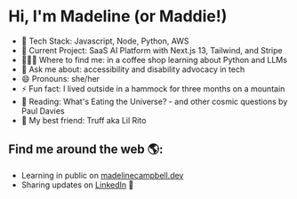 # Hi, I'm Madeline (or Maddie!)

- 🥞 Tech Stack: Javascript, Node, Python, AWS
- 🔭 Current Project: SaaS AI Platform with Next.js 13, Tailwind, and Stripe
- 👩🏻‍💻 Where to find me: in a coffee shop learning about Python and LLMs
- 💬 Ask me about: accessibility and disability advocacy in tech
- 😄 Pronouns: she/her
- ⚡ Fun fact: I lived outside in a hammock for three months on a mountain
- 📖 Reading: What's Eating the Universe? - and other cosmic questions by Paul Davies
- 🐶 My best friend: Truff aka Lil Rito


## Find me around the web 🌎:
- Learning in public on <a target="_blank" href="https://madelinecampbell.dev">madelinecampbell.dev</a>
- Sharing updates on <a target="_blank" href="https://www.linkedin.com/in/madelinemcampbell/">LinkedIn</a> 💼
